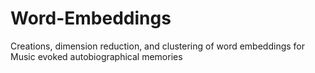 # Word-Embeddings
Creations, dimension reduction, and clustering of word embeddings for Music evoked autobiographical memories 
